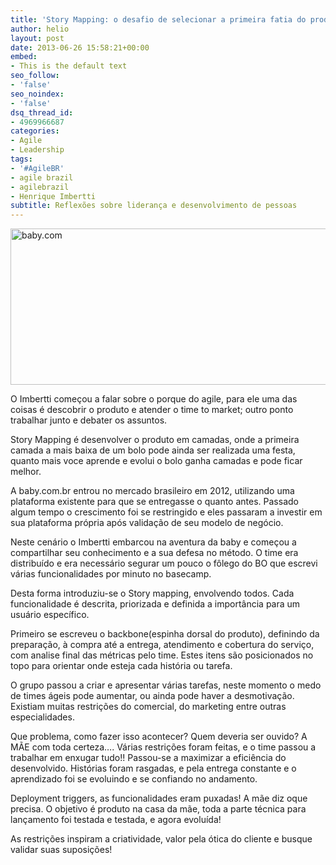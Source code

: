 ```yaml
---
title: 'Story Mapping: o desafio de selecionar a primeira fatia do produto'
author: helio
layout: post
date: 2013-06-26 15:58:21+00:00
embed:
- This is the default text
seo_follow:
- 'false'
seo_noindex:
- 'false'
dsq_thread_id:
- 4969966687
categories:
- Agile
- Leadership
tags:
- '#AgileBR'
- agile brazil
- agilebrazil
- Henrique Imbertti
subtitle: Reflexões sobre liderança e desenvolvimento de pessoas
---
```

[<img class="aligncenter size-full wp-image-746" alt="baby.com" src="/uploads/2013/06/Screen-Shot-2013-06-26-at-12.58.58-PM.png" width="514" height="250" srcset="/uploads/2013/06/Screen-Shot-2013-06-26-at-12.58.58-PM.png 514w, /uploads/2013/06/Screen-Shot-2013-06-26-at-12.58.58-PM-300x145.png 300w" sizes="(max-width: 514px) 100vw, 514px" />][1]

O Imbertti começou a falar sobre o porque do agile, para ele uma das coisas é descobrir o produto e atender o time to market; outro ponto trabalhar junto e debater os assuntos.

Story Mapping é desenvolver o produto em camadas, onde a primeira camada a mais baixa de um bolo pode ainda ser realizada uma festa, quanto mais voce aprende e evolui o bolo ganha camadas e pode ficar melhor.

A baby.com.br entrou no mercado brasileiro em 2012, utilizando uma plataforma existente para que se entregasse o quanto antes. Passado algum tempo o crescimento foi se restringido e eles passaram a investir em sua plataforma própria após validação de seu modelo de negócio.

Neste cenário o Imbertti embarcou na aventura da baby e começou a compartilhar seu conhecimento e a sua defesa no método. O time era distribuído e era necessário segurar um pouco o fôlego do BO que escrevi várias funcionalidades por minuto no basecamp.

Desta forma introduziu-se o Story mapping, envolvendo todos. Cada funcionalidade é descrita, priorizada e definida a importância para um usuário específico.

Primeiro se escreveu o backbone(espinha dorsal do produto), definindo da preparação, à compra até a entrega, atendimento e cobertura do serviço, com analise final das métricas pelo time. Estes itens são posicionados no topo para orientar onde esteja cada história ou tarefa.

O grupo passou a criar e apresentar várias tarefas, neste momento o medo de times ágeis pode aumentar, ou ainda pode haver a desmotivação. Existiam muitas restrições do comercial, do marketing entre outras especialidades.

Que problema, como fazer isso acontecer? Quem deveria ser ouvido? A MÃE com toda certeza…. Várias restrições foram feitas, e o time passou a trabalhar em enxugar tudo!! Passou-se a maximizar a eficiência do desenvolvido. Histórias foram rasgadas, e pela entrega constante e o aprendizado foi se evoluindo e se confiando no andamento.

Deployment triggers, as funcionalidades eram puxadas! A mãe diz oque precisa. O objetivo é produto na casa da mãe, toda a parte técnica para lançamento foi testada e testada, e agora evoluída!

As restrições inspiram a criatividade, valor pela ótica do cliente e busque validar suas suposições!

 [1]: /uploads/2013/06/Screen-Shot-2013-06-26-at-12.58.58-PM.png
